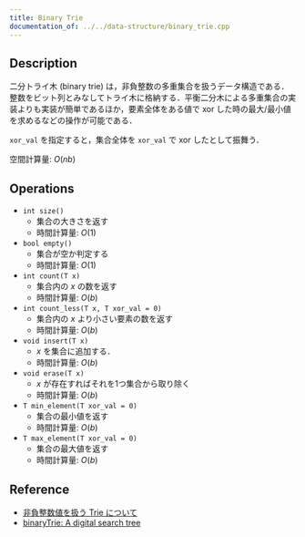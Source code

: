 ```yaml
---
title: Binary Trie
documentation_of: ../../data-structure/binary_trie.cpp
---
```


## Description

二分トライ木 (binary trie) は，非負整数の多重集合を扱うデータ構造である．整数をビット列とみなしてトライ木に格納する．平衡二分木による多重集合の実装よりも実装が簡単であるほか，要素全体をある値で xor した時の最大/最小値を求めるなどの操作が可能である．

`xor_val` を指定すると，集合全体を `xor_val` で xor したとして振舞う．

空間計算量: $O(nb)$

## Operations

- `int size()`
    - 集合の大きさを返す
    - 時間計算量: $O(1)$
- `bool empty()`
    - 集合が空か判定する
    - 時間計算量: $O(1)$
- `int count(T x)`
    - 集合内の $x$ の数を返す
    - 時間計算量: $O(b)$
- `int count_less(T x, T xor_val = 0)`
    - 集合内の $x$ より小さい要素の数を返す
    - 時間計算量: $O(b)$
- `void insert(T x)`
    - $x$ を集合に追加する．
    - 時間計算量: $O(b)$
- `void erase(T x)`
    - $x$ が存在すればそれを1つ集合から取り除く
    - 時間計算量: $O(b)$
- `T min_element(T xor_val = 0)`
    - 集合の最小値を返す
    - 時間計算量: $O(b)$
- `T max_element(T xor_val = 0)`
    - 集合の最大値を返す
    - 時間計算量: $O(b)$

## Reference

- [非負整数値を扱う Trie について](https://kazuma8128.hatenablog.com/entry/2018/05/06/022654)
- [binaryTrie: A digital search tree](http://opendatastructures.org/ods-java/13_1_binaryTrie_digital_sea.html)
